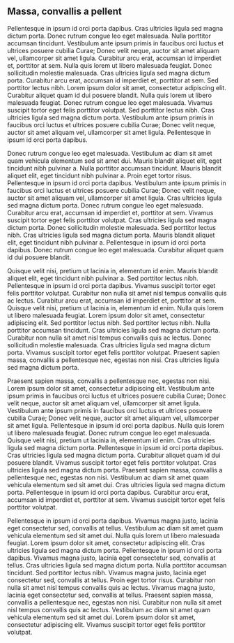 ## Massa, convallis a pellent

Pellentesque in ipsum id orci porta dapibus. Cras ultricies ligula sed magna dictum porta. Donec rutrum congue leo eget malesuada. Nulla porttitor accumsan tincidunt. Vestibulum ante ipsum primis in faucibus orci luctus et ultrices posuere cubilia Curae; Donec velit neque, auctor sit amet aliquam vel, ullamcorper sit amet ligula. Curabitur arcu erat, accumsan id imperdiet et, porttitor at sem. Nulla quis lorem ut libero malesuada feugiat. Donec sollicitudin molestie malesuada. Cras ultricies ligula sed magna dictum porta. Curabitur arcu erat, accumsan id imperdiet et, porttitor at sem. Sed porttitor lectus nibh. Lorem ipsum dolor sit amet, consectetur adipiscing elit. Curabitur aliquet quam id dui posuere blandit. Nulla quis lorem ut libero malesuada feugiat. Donec rutrum congue leo eget malesuada. Vivamus suscipit tortor eget felis porttitor volutpat. Sed porttitor lectus nibh. Cras ultricies ligula sed magna dictum porta. Vestibulum ante ipsum primis in faucibus orci luctus et ultrices posuere cubilia Curae; Donec velit neque, auctor sit amet aliquam vel, ullamcorper sit amet ligula. Pellentesque in ipsum id orci porta dapibus.

Donec rutrum congue leo eget malesuada. Vestibulum ac diam sit amet quam vehicula elementum sed sit amet dui. Mauris blandit aliquet elit, eget tincidunt nibh pulvinar a. Nulla porttitor accumsan tincidunt. Mauris blandit aliquet elit, eget tincidunt nibh pulvinar a. Proin eget tortor risus. Pellentesque in ipsum id orci porta dapibus. Vestibulum ante ipsum primis in faucibus orci luctus et ultrices posuere cubilia Curae; Donec velit neque, auctor sit amet aliquam vel, ullamcorper sit amet ligula. Cras ultricies ligula sed magna dictum porta. Donec rutrum congue leo eget malesuada. Curabitur arcu erat, accumsan id imperdiet et, porttitor at sem. Vivamus suscipit tortor eget felis porttitor volutpat. Cras ultricies ligula sed magna dictum porta. Donec sollicitudin molestie malesuada. Sed porttitor lectus nibh. Cras ultricies ligula sed magna dictum porta. Mauris blandit aliquet elit, eget tincidunt nibh pulvinar a. Pellentesque in ipsum id orci porta dapibus. Donec rutrum congue leo eget malesuada. Curabitur aliquet quam id dui posuere blandit.

Quisque velit nisi, pretium ut lacinia in, elementum id enim. Mauris blandit aliquet elit, eget tincidunt nibh pulvinar a. Sed porttitor lectus nibh. Pellentesque in ipsum id orci porta dapibus. Vivamus suscipit tortor eget felis porttitor volutpat. Curabitur non nulla sit amet nisl tempus convallis quis ac lectus. Curabitur arcu erat, accumsan id imperdiet et, porttitor at sem. Quisque velit nisi, pretium ut lacinia in, elementum id enim. Nulla quis lorem ut libero malesuada feugiat. Lorem ipsum dolor sit amet, consectetur adipiscing elit. Sed porttitor lectus nibh. Sed porttitor lectus nibh. Nulla porttitor accumsan tincidunt. Cras ultricies ligula sed magna dictum porta. Curabitur non nulla sit amet nisl tempus convallis quis ac lectus. Donec sollicitudin molestie malesuada. Cras ultricies ligula sed magna dictum porta. Vivamus suscipit tortor eget felis porttitor volutpat. Praesent sapien massa, convallis a pellentesque nec, egestas non nisi. Cras ultricies ligula sed magna dictum porta.

Praesent sapien massa, convallis a pellentesque nec, egestas non nisi. Lorem ipsum dolor sit amet, consectetur adipiscing elit. Vestibulum ante ipsum primis in faucibus orci luctus et ultrices posuere cubilia Curae; Donec velit neque, auctor sit amet aliquam vel, ullamcorper sit amet ligula. Vestibulum ante ipsum primis in faucibus orci luctus et ultrices posuere cubilia Curae; Donec velit neque, auctor sit amet aliquam vel, ullamcorper sit amet ligula. Pellentesque in ipsum id orci porta dapibus. Nulla quis lorem ut libero malesuada feugiat. Donec rutrum congue leo eget malesuada. Quisque velit nisi, pretium ut lacinia in, elementum id enim. Cras ultricies ligula sed magna dictum porta. Pellentesque in ipsum id orci porta dapibus. Cras ultricies ligula sed magna dictum porta. Curabitur aliquet quam id dui posuere blandit. Vivamus suscipit tortor eget felis porttitor volutpat. Cras ultricies ligula sed magna dictum porta. Praesent sapien massa, convallis a pellentesque nec, egestas non nisi. Vestibulum ac diam sit amet quam vehicula elementum sed sit amet dui. Cras ultricies ligula sed magna dictum porta. Pellentesque in ipsum id orci porta dapibus. Curabitur arcu erat, accumsan id imperdiet et, porttitor at sem. Vivamus suscipit tortor eget felis porttitor volutpat.

Pellentesque in ipsum id orci porta dapibus. Vivamus magna justo, lacinia eget consectetur sed, convallis at tellus. Vestibulum ac diam sit amet quam vehicula elementum sed sit amet dui. Nulla quis lorem ut libero malesuada feugiat. Lorem ipsum dolor sit amet, consectetur adipiscing elit. Cras ultricies ligula sed magna dictum porta. Pellentesque in ipsum id orci porta dapibus. Vivamus magna justo, lacinia eget consectetur sed, convallis at tellus. Cras ultricies ligula sed magna dictum porta. Nulla porttitor accumsan tincidunt. Sed porttitor lectus nibh. Vivamus magna justo, lacinia eget consectetur sed, convallis at tellus. Proin eget tortor risus. Curabitur non nulla sit amet nisl tempus convallis quis ac lectus. Vivamus magna justo, lacinia eget consectetur sed, convallis at tellus. Praesent sapien massa, convallis a pellentesque nec, egestas non nisi. Curabitur non nulla sit amet nisl tempus convallis quis ac lectus. Vestibulum ac diam sit amet quam vehicula elementum sed sit amet dui. Lorem ipsum dolor sit amet, consectetur adipiscing elit. Vivamus suscipit tortor eget felis porttitor volutpat.